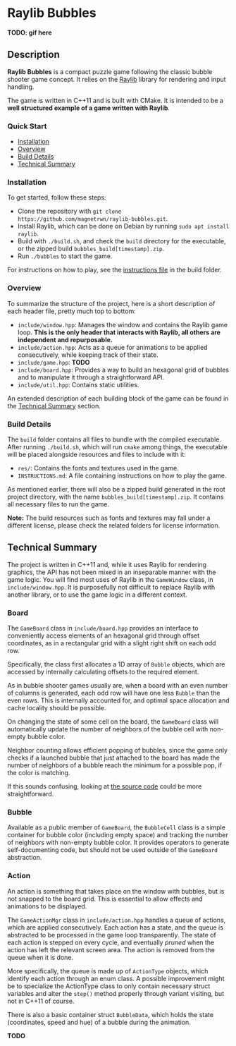 # Raylib Bubbles

**TODO: gif here**

## Description

**Raylib Bubbles** is a compact puzzle game following the classic bubble shooter game concept. It relies on the [Raylib](https://www.raylib.com/) library for rendering and input handling.

The game is written in C++11 and is built with CMake. It is intended to be a **well structured example of a game written with Raylib**.

### Quick Start

+ [Installation](#installation)
+ [Overview](#overview)
+ [Build Details](#build-details)
+ [Technical Summary](#technical-summary)

### Installation

To get started, follow these steps:

+ Clone the repository with `git clone https://github.com/magnetrwn/raylib-bubbles.git`.
+ Install Raylib, which can be done on Debian by running `sudo apt install raylib`.
+ Build with `./build.sh`, and check the `build` directory for the executable, or the zipped build `bubbles_build[timestamp].zip`.
+ Run `./bubbles` to start the game.

For instructions on how to play, see the [instructions file](build/INSTRUCTIONS.md) in the build folder.

### Overview

To summarize the structure of the project, here is a short description of each header file, pretty much top to bottom:

+ `include/window.hpp`: Manages the window and contains the Raylib game loop. **This is the only header that interacts with Raylib, all others are independent and repurposable.**
+ `include/action.hpp`: Acts as a queue for animations to be applied consecutively, while keeping track of their state.
+ `include/game.hpp`: **TODO**
+ `include/board.hpp`: Provides a way to build an hexagonal grid of bubbles and to manipulate it through a straightforward API.
+ `include/util.hpp`: Contains static utilities.

An extended description of each building block of the game can be found in the [Technical Summary](#technical-summary) section.

### Build Details

The `build` folder contains all files to bundle with the compiled executable. After running `./build.sh`, which will run `cmake` among things, the executable will be placed alongside resources and files to include with it:

+ `res/`: Contains the fonts and textures used in the game.
+ `INSTRUCTIONS.md`: A file containing instructions on how to play the game.

As mentioned earlier, there will also be a zipped build generated in the root project directory, with the name `bubbles_build[timestamp].zip`. It contains all necessary files to run the game.

**Note:** The build resources such as fonts and textures may fall under a different license, please check the related folders for license information.

## Technical Summary

The project is written in C++11 and, while it uses Raylib for rendering graphics, the API has not been mixed in an inseparable manner with the game logic. You will find most uses of Raylib in the `GameWindow` class, in `include/window.hpp`. It is purposefully not difficult to replace Raylib with another library, or to use the game logic in a different context.

### Board

The `GameBoard` class in `include/board.hpp` provides an interface to conveniently access elements of an hexagonal grid through offset coordinates, as in a rectangular grid with a slight right shift on each odd row.

Specifically, the class first allocates a 1D array of `Bubble` objects, which are accessed by internally calculating offsets to the required element.

As in bubble shooter games usually are, when a board with an even number of columns is generated, each odd row will have one less `Bubble` than the even rows. This is internally accounted for, and optimal space allocation and cache locality should be possible.

On changing the state of some cell on the board, the `GameBoard` class will automatically update the number of neighbors of the bubble cell with non-empty bubble color.

Neighbor counting allows efficient popping of bubbles, since the game only checks if a launched bubble that just attached to the board has made the number of neighbors of a bubble reach the minimum for a possible pop, if the color is matching.

If this sounds confusing, looking at [the source code](include/board.hpp) could be more straightforward.

### Bubble

Available as a public member of `GameBoard`, the `BubbleCell` class is a simple container for bubble color (including empty space) and tracking the number of neighbors with non-empty bubble color. It provides operators to generate self-documenting code, but should not be used outside of the `GameBoard` abstraction.

### Action

An action is something that takes place on the window with bubbles, but is not snapped to the board grid. This is essential to allow effects and animations to be displayed.

The `GameActionMgr` class in `include/action.hpp` handles a queue of actions, which are applied consecutively. Each action has a state, and the queue is abstracted to be processed in the game loop transparently. The state of each action is stepped on every cycle, and eventually *pruned* when the action has left the relevant screen area. The action is removed from the queue when it is done.

More specifically, the queue is made up of `ActionType` objects, which identify each action through an enum class. A possible improvement might be to specialize the ActionType class to only contain necessary struct variables and alter the `step()` method properly through variant visiting, but not in C++11 of course.

There is also a basic container struct `BubbleData`, which holds the state (coordinates, speed and hue) of a bubble during the animation.

**TODO**
